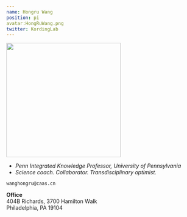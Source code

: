 ```yaml
---
name: Hongru Wang
position: pi
avatar:HongRuWang.png
twitter: KordingLab
---
```


<img width="300" src="{{site.baseurl}}/images/people/{{page.avatar}}" data-action="zoom">

- _Penn Integrated Knowledge Professor, University of Pennsylvania_<br>
- _Science coach. Collaborator. Transdisciplinary optimist._

<i class="fa fa-envelope-o"></i> `wanghongru@caas.cn`

**Office**<br>
404B Richards, 3700 Hamilton Walk <br>
Philadelphia, PA 19104

